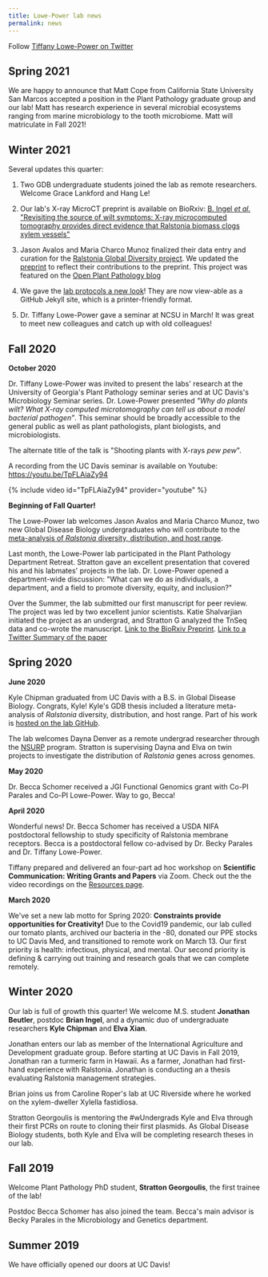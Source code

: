 ```yaml
---
title: Lowe-Power lab news
permalink: news
---
```


Follow [Tiffany Lowe-Power on Twitter](https://twitter.com/TLowePower)

## Spring 2021

We are happy to announce that Matt Cope from California State University San Marcos accepted a position in the Plant Pathology graduate group and our lab! Matt has research experience in several microbial ecosystems ranging from marine microbiology to the tooth microbiome. Matt will matriculate in Fall 2021!

## Winter 2021

Several updates this quarter:

1. Two GDB undergraduate students joined the lab as remote researchers.  Welcome Grace Lankford and Hang Le!

1. Our lab's X-ray MicroCT preprint is available on BioRxiv: [B. Ingel *et al.* "Revisiting the source of wilt symptoms: X-ray microcomputed tomography provides direct evidence that Ralstonia biomass clogs xylem vessels"](https://www.biorxiv.org/content/10.1101/2021.03.19.436187v1.full)

2. Jason Avalos and Maria Charco Munoz finalized their data entry and curation for the [Ralstonia Global Diversity project](https://github.com/lowepowerlab/Ralstonia_Global_Diversity). We updated the [preprint](https://www.biorxiv.org/content/10.1101/2020.07.13.189936v2.full) to reflect their contributions to the preprint.  This project was featured on the [Open Plant Pathology blog](https://openplantpathology.org/posts/2021-03-24-rsscdb-a-database-for-tracking-the-global-spread-of-ralstonia-solanacearum-sequevars-and-strains/)

3. We gave the [lab protocols a new look](http://lowepowerlab.ucdavis.edu/protocols/)! They are now view-able as a GitHub Jekyll site, which is a printer-friendly format. 

4. Dr. Tiffany Lowe-Power gave a seminar at NCSU in March!  It was great to meet new colleagues and catch up with old colleagues!


## Fall 2020

**October 2020**

Dr. Tiffany Lowe-Power was invited to present the labs' research at the University of Georgia's Plant Pathology seminar series and at UC Davis's Microbiology Seminar series. Dr. Lowe-Power presented *"Why do plants wilt? What X-ray computed microtomography can tell us about a model bacterial pathogen”*. This seminar should be broadly accessible to the general public as well as plant pathologists, plant biologists, and microbiologists. 

The alternate title of the talk is "Shooting plants with X-rays *pew pew*". 

A recording from the UC Davis seminar is available on Youtube: https://youtu.be/TpFLAiaZy94

{% include video id="TpFLAiaZy94" provider="youtube" %}

**Beginning of Fall Quarter!**

The Lowe-Power lab welcomes Jason Avalos and Maria Charco Munoz, two new Global Disease Biology undergraduates who will contribute to the [meta-analysis of *Ralstonia* diversity, distribution, and host range](https://github.com/lowepowerlab/Ralstonia_Global_Diversity/blob/master/README.md).  

Last month, the Lowe-Power lab participated in the Plant Pathology Department Retreat. Stratton gave an excellent presentation that covered his and his labmates' projects in the lab. Dr. Lowe-Power opened a department-wide discussion: "What can we do as individuals, a department, and a field to promote diversity, equity, and inclusion?"

Over the Summer, the lab submitted our first manuscript for peer review. The project was led by two excellent junior scientists. Katie Shalvarjian initiated the project as an undergrad, and Stratton G analyzed the TnSeq data and co-wrote the manuscript. [Link to the BioRxiv Preprint](https://www.biorxiv.org/content/10.1101/2020.08.31.276741v1). [Link to a Twitter Summary of the paper](https://twitter.com/TLowePower/status/1301164432492359681?s=20)

## Spring 2020

**June 2020**

Kyle Chipman graduated from UC Davis with a B.S. in Global Disease Biology. Congrats, Kyle!  Kyle's GDB thesis included a literature meta-analysis of *Ralstonia* diversity, distribution, and host range. Part of his work is [hosted on the lab GitHub](https://github.com/lowepowerlab/Ralstonia_Global_Diversity/blob/master/README.md).  

The lab welcomes Dayna Denver as a remote undergrad researcher through the [NSURP](NSURP.org) program. Stratton is supervising Dayna and Elva on twin projects to investigate the distribution of *Ralstonia* genes across genomes. 
 
**May 2020**

Dr. Becca Schomer received a JGI Functional Genomics grant with Co-PI Parales and Co-PI Lowe-Power. Way to go, Becca!

**April 2020**

Wonderful news! Dr. Becca Schomer has received a USDA NIFA postdoctoral fellowship to study specificity of Ralstonia membrane receptors.  Becca is a postdoctoral fellow co-advised by Dr. Becky Parales and Dr. Tiffany Lowe-Power. 

Tiffany prepared and delivered an four-part ad hoc workshop on **Scientific Communication: Writing Grants and Papers** via Zoom.  Check out the the video recordings on the [Resources page](/resources.md). 

**March 2020**

We've set a new lab motto for Spring 2020: **Constraints provide opportunities for Creativity!** Due to the Covid19 pandemic, our lab culled our tomato plants, archived our bacteria in the -80, donated our PPE stocks to UC Davis Med, and transitioned to remote work on March 13. Our first priority is health: infectious, physical, and mental. Our second priority is defining & carrying out training and research goals that we can complete remotely. 

## Winter 2020

Our lab is full of growth this quarter!  We welcome M.S. student **Jonathan Beutler**, postdoc **Brian Ingel**, and a dynamic duo of undergraduate researchers **Kyle Chipman** and **Elva Xian**. 

Jonathan enters our lab as member of the International Agriculture and Development graduate group.  Before starting at UC Davis in Fall 2019, Jonathan ran a turmeric farm in Hawaii. As a farmer, Jonathan had first-hand experience with Ralstonia.  Jonathan is conducting an a thesis evaluating Ralstonia management strategies.   

Brian joins us from Caroline Roper's lab at UC Riverside where he worked on the xylem-dweller Xylella fastidiosa.  

Stratton Georgoulis is mentoring the #wUndergrads Kyle and Elva through their first PCRs on route to cloning their first plasmids. As Global Disease Biology students, both Kyle and Elva will be completing research theses in our lab. 

## Fall 2019

Welcome Plant Pathology PhD student, **Stratton Georgoulis**, the first trainee of the lab!

Postdoc Becca Schomer has also joined the team.  Becca's main advisor is Becky Parales in the Microbiology and Genetics department. 

## Summer 2019

We have officially opened our doors at UC Davis!
